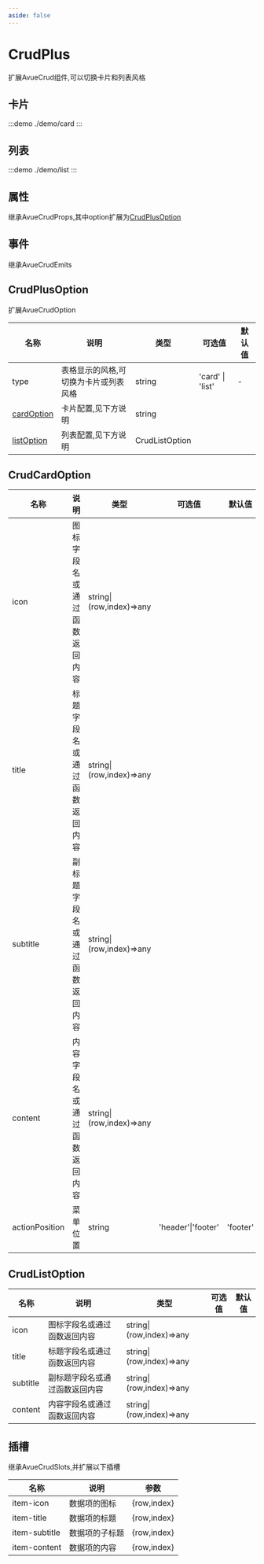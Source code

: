```yaml
---
aside: false
---
```


# CrudPlus

扩展AvueCrud组件,可以切换卡片和列表风格

## 卡片

:::demo
./demo/card
:::

## 列表

:::demo
./demo/list
:::

## 属性

继承AvueCrudProps,其中option扩展为[CrudPlusOption](#crudplusoption)

## 事件

继承AvueCrudEmits

## CrudPlusOption

扩展AvueCrudOption

| 名称                          | 说明                                  | 类型           | 可选值           | 默认值 |
| ----------------------------- | ------------------------------------- | -------------- | ---------------- | ------ |
| type                          | 表格显示的风格,可切换为卡片或列表风格 | string         | 'card' \| 'list' | -      |
| [cardOption](#crudcardoption) | 卡片配置,见下方说明                   | string         |                  |        |
| [listOption](#crudlistoption) | 列表配置,见下方说明                   | CrudListOption |                  |        |

## CrudCardOption

| 名称           | 说明                           | 类型                     | 可选值             | 默认值   |
| -------------- | ------------------------------ | ------------------------ | ------------------ | -------- |
| icon           | 图标字段名或通过函数返回内容   | string\|(row,index)=>any |                    |          |
| title          | 标题字段名或通过函数返回内容   | string\|(row,index)=>any |                    |          |
| subtitle       | 副标题字段名或通过函数返回内容 | string\|(row,index)=>any |                    |          |
| content        | 内容字段名或通过函数返回内容   | string\|(row,index)=>any |                    |          |
| actionPosition | 菜单位置                       | string                   | 'header'\|'footer' | 'footer' |

## CrudListOption

| 名称     | 说明                           | 类型                     | 可选值 | 默认值 |
| -------- | ------------------------------ | ------------------------ | ------ | ------ |
| icon     | 图标字段名或通过函数返回内容   | string\|(row,index)=>any |        |        |
| title    | 标题字段名或通过函数返回内容   | string\|(row,index)=>any |        |        |
| subtitle | 副标题字段名或通过函数返回内容 | string\|(row,index)=>any |        |        |
| content  | 内容字段名或通过函数返回内容   | string\|(row,index)=>any |        |        |

## 插槽

继承AvueCrudSlots,并扩展以下插槽

| 名称          | 说明           | 参数         |
| ------------- | -------------- | ------------ |
| item-icon     | 数据项的图标   | \{row,index} |
| item-title    | 数据项的标题   | \{row,index} |
| item-subtitle | 数据项的子标题 | \{row,index} |
| item-content  | 数据项的内容   | \{row,index} |
